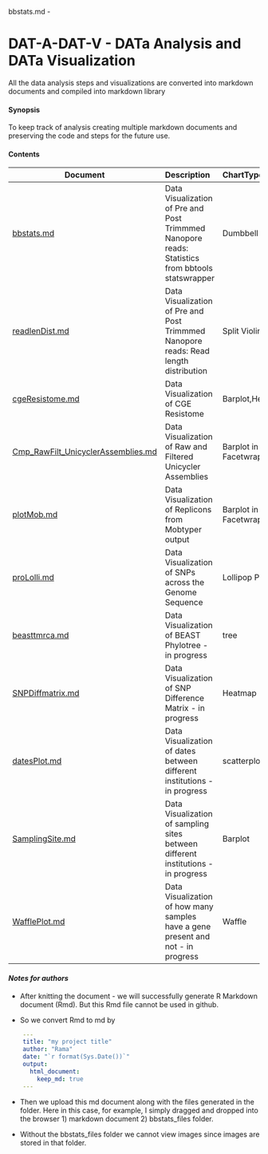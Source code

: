 bbstats.md - 
# DAT-A-DAT-V - DATa Analysis and DATa Visualization

All the data analysis steps and visualizations are converted into markdown documents and compiled into markdown library

#### **Synopsis**

To keep track of analysis creating multiple markdown documents and preserving the code and steps for the future use.
 
#### Contents 
 
| Document      | Description   | ChartType |
| ------------- |:-------------| :-----|
| [bbstats.md](https://github.com/ramadatta/CPWorkFlow/blob/main/Rmarkdown/bbstats.md) | Data Visualization of Pre and Post Trimmmed Nanopore reads: Statistics from bbtools statswrapper | Dumbbell |
| [readlenDist.md](https://github.com/ramadatta/CPWorkFlow/blob/main/Rmarkdown/readlenDist.md) | Data Visualization of Pre and Post Trimmmed Nanopore reads: Read length distribution | Split Violin|
| [cgeResistome.md](https://github.com/ramadatta/CPWorkFlow/blob/main/Rmarkdown/cgeResistome.md)| Data Visualization of CGE Resistome  |Barplot,Heatmap |
| [Cmp_RawFilt_UnicyclerAssemblies.md](https://github.com/ramadatta/CPWorkFlow/blob/main/Rmarkdown/Cmp_RawFilt_UnicyclerAssemblies.md) | Data Visualization of Raw and Filtered Unicycler Assemblies | Barplot in Facetwrap |
| [plotMob.md](https://github.com/ramadatta/CPWorkFlow/blob/main/Rmarkdown/plotMob.md) | Data Visualization of Replicons from Mobtyper output | Barplot in Facetwrap |
| [proLolli.md](https://github.com/ramadatta/CPWorkFlow/blob/main/Rmarkdown/proLolli.md) | Data Visualization of SNPs across the Genome Sequence | Lollipop Plot |
| [beasttmrca.md](https://github.com/ramadatta/CPWorkFlow/blob/main/Rmarkdown/cgeResistome.md)| Data Visualization of BEAST Phylotree - in progress | tree |
| [SNPDiffmatrix.md](https://github.com/ramadatta/CPWorkFlow/blob/main/Rmarkdown/cgeResistome.md)| Data Visualization of SNP Difference Matrix - in progress | Heatmap|
| [datesPlot.md](https://github.com/ramadatta/CPWorkFlow/blob/main/Rmarkdown/cgeResistome.md)| Data Visualization of dates between different institutions - in progress | scatterplot |
| [SamplingSite.md](https://github.com/ramadatta/CPWorkFlow/blob/main/Rmarkdown/cgeResistome.md)| Data Visualization of sampling sites between different institutions - in progress| Barplot|
| [WafflePlot.md](https://github.com/ramadatta/CPWorkFlow/blob/main/Rmarkdown/cgeResistome.md)| Data Visualization of how many samples have a gene present and not - in progress  | Waffle|


#### *Notes for authors*

* After knitting the document -  we will successfully generate R Markdown document (Rmd). But this Rmd file cannot be used in github. 

* So we convert Rmd to md by 

``` yaml
    ---
    title: "my project title"
    author: "Rama"
    date: "`r format(Sys.Date())`"
    output:
      html_document:
        keep_md: true
    ---
```

* Then we upload this md document along with the files generated in the folder. Here in this case, for example, I simply dragged and dropped into the browser 1) markdown document 2) bbstats_files folder.

* Without the bbstats_files folder we cannot view images since images are stored in that folder.


